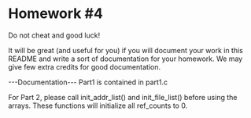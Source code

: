 # Homework #4
Do not cheat and good luck!

It will be great (and useful for you) if you will document your work in this README and write a sort of documentation for your homework. We may give few extra credits for good documentation.

---Documentation---
Part1 is contained in part1.c

For Part 2, please call init_addr_list() and init_file_list() before using the arrays.
These functions will initialize all ref_counts to 0.

